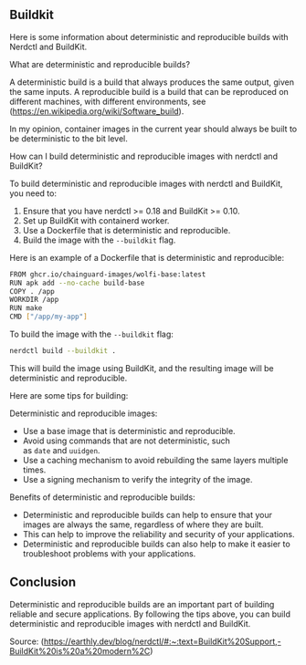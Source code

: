 ## Buildkit

Here is some information about deterministic and reproducible builds with Nerdctl and BuildKit.

What are deterministic and reproducible builds?

A deterministic build is a build that always produces the same output, given the same inputs. A reproducible build is a build that can be reproduced on different machines, with different environments, see (https://en.wikipedia.org/wiki/Software_build).

In my opinion, container images in the current year should always be built to be deterministic to the bit level.

How can I build deterministic and reproducible images with nerdctl and BuildKit?

To build deterministic and reproducible images with nerdctl and BuildKit, you need to:

1. Ensure that you have nerdctl >= 0.18 and BuildKit >= 0.10.
2. Set up BuildKit with containerd worker.
3. Use a Dockerfile that is deterministic and reproducible.
4. Build the image with the `--buildkit` flag.

Here is an example of a Dockerfile that is deterministic and reproducible:


```sh
FROM ghcr.io/chainguard-images/wolfi-base:latest
RUN apk add --no-cache build-base
COPY . /app
WORKDIR /app
RUN make
CMD ["/app/my-app"]
```

To build the image with the `--buildkit` flag:

```sh
nerdctl build --buildkit .
```

This will build the image using BuildKit, and the resulting image will be deterministic and reproducible.

Here are some tips for building:

Deterministic and reproducible images:

- Use a base image that is deterministic and reproducible.
- Avoid using commands that are not deterministic, such as `date` and `uuidgen`.
- Use a caching mechanism to avoid rebuilding the same layers multiple times.
- Use a signing mechanism to verify the integrity of the image.

Benefits of deterministic and reproducible builds:

- Deterministic and reproducible builds can help to ensure that your images are always the same, regardless of where they are built.
- This can help to improve the reliability and security of your applications.
- Deterministic and reproducible builds can also help to make it easier to troubleshoot problems with your applications.

## Conclusion

Deterministic and reproducible builds are an important part of building reliable and secure applications. By following the tips above, you can build deterministic and reproducible images with nerdctl and BuildKit.

Source: (https://earthly.dev/blog/nerdctl/#:~:text=BuildKit%20Support,-BuildKit%20is%20a%20modern%2C)